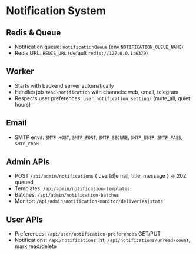 # Notification System

## Redis & Queue
- Notification queue: `notificationQueue` (env `NOTIFICATION_QUEUE_NAME`)
- Redis URL: `REDIS_URL` (default `redis://127.0.0.1:6379`)

## Worker
- Starts with backend server automatically
- Handles job `send-notification` with channels: web, email, telegram
- Respects user preferences: `user_notification_settings` (mute_all, quiet hours)

## Email
- SMTP envs: `SMTP_HOST`, `SMTP_PORT`, `SMTP_SECURE`, `SMTP_USER`, `SMTP_PASS`, `SMTP_FROM`

## Admin APIs
- POST `/api/admin/notifications` { userId|email, title, message } → 202 queued
- Templates: `/api/admin/notification-templates`
- Batches: `/api/admin/notification-batches`
- Monitor: `/api/admin/notification-monitor/deliveries|stats`

## User APIs
- Preferences: `/api/user/notification-preferences` GET/PUT
- Notifications: `/api/notifications` list, `/api/notifications/unread-count`, mark read/delete
